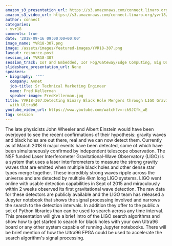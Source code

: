 ```yaml
---
amazon_s3_presentation_url: https://s3.amazonaws.com/connect.linaro.org/yvr18/presentations/yvr18-307.pdf
amazon_s3_video_url: https://s3.amazonaws.com/connect.linaro.org/yvr18/videos/yvr18-307.mp4
author: connect
categories:
- yvr18
comments: true
date: '2018-09-16 09:00:00+00:00'
image_name: YVR18-307.png
image: /assets/images/featured-images/YVR18-307.png
layout: resource-post
session_id: YVR18-307
session_track: IoT and Embedded, IoT Fog/Gateway/Edge Computing, Big Data, 96Boards
slideshare_presentation_url: None
speakers:
- biography: '""'
  company: Avnet
  job-title: Sr Technical Marketing Engineer
  name: Fred Kellerman
  speaker-image: FredKellerman.jpg
title: YVR18-307:Detecting Binary Black Hole Mergers through LIGO Gravity Wave Measurements
  with Ultra96
youtube_video_url: https://www.youtube.com/watch?v=-ck9JCfk_wE
tag: session
---
```


The late physicists John Wheeler and Albert Einstein would have been overjoyed to see the recent confirmations of their hypothesis: gravity waves and black holes are out there, real and we can now detect them.  Currently as of March 2018 6 major events have been detected, some of which have been simultaneously confirmed by independent telescope observation.  The NSF funded Laser Interferometer Gravitational-Wave Observatory (LIGO) is a system that uses a laser interferometers to measure the strong gravity waves that are emitted when multiple black holes and other dense star types merge together.  These incredibly strong waves ripple across the universe and are detected by multiple 4km long LIGO systems.  LIGO went online with usable detection capabilities in Sept of 2015 and miraculously within 2 weeks observed its first gravitational wave detection. The raw data for these detectors are publicly available and the LIGO team has released a Jupyter notebook that shows the signal processing involved and narrows the search to the detection intervals.  In addition they offer to the public a set of Python libraries than can be used to search across any time interval.  This presentation will give a brief intro of the LIGO search algorithms and show how to get started to search for black holes with your own Ultra96 board or any other system capable of running Jupyter notebooks.  There will be brief mention of how the Ultra96 FPGA could be used to accelerate the search algorithm's signal processing.
